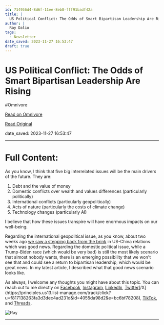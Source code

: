 ```yaml
---
id: 714956d4-8d6f-11ee-8eb8-fff91badf42a
title: |
  US Political Conflict: The Odds of Smart Bipartisan Leadership Are Rising
author: |
  Ray Dalio
tags:
  - Newsletter
date_saved: 2023-11-27 16:53:47
draft: true
---
```


# US Political Conflict: The Odds of Smart Bipartisan Leadership Are Rising
#Omnivore

[Read on Omnivore](https://omnivore.app/me/us-political-conflict-the-odds-of-smart-bipartisan-leadership-ar-18c12c63004)

[Read Original](https://omnivore.app/no_url?q=e42194b1-5953-4fef-ad61-63309445d6c5)

date_saved: 2023-11-27 16:53:47


--- 

# Full Content: 

As you know, I think that five big interrelated issues will be the main drivers of the future. They are:

1. Debt and the value of money
2. Domestic conflicts over wealth and values differences (particularly politically)
3. International conflicts (particularly geopolitically)
4. Acts of nature (particularly the costs of climate change)
5. Technology changes (particularly AI)

I believe that how these issues transpire will have enormous impacts on our well-being. 

Regarding the international geopolitical issue, as you know, about two weeks ago [we saw a stepping back from the brink](https://principles.us13.list-manage.com/track/click?u=f817138263fa3d3dec4ad231d&id=5bfad5b6a8&e=bc6bf78208) in US-China relations which was good news. Regarding the domestic political issue, while a Trump-Biden race (which would be very bad) is still the most likely scenario that almost nobody wants, there is an emerging possibility that we won't see that and could see a return to bipartisan leadership, which would be great news. In my latest article, I described what that good news scenario looks like.

As always, I welcome any thoughts you might have about this topic. You can reach out to me directly on [Facebook](https://principles.us13.list-manage.com/track/click?u=f817138263fa3d3dec4ad231d&id=c75d9bcf7a&e=bc6bf78208 "https://www.facebook.com/raydalio/"), [Instagram](https://principles.us13.list-manage.com/track/click?u=f817138263fa3d3dec4ad231d&id=865dd44cfe&e=bc6bf78208 "https://www.instagram.com/raydalio/?hl=en"), [LinkedIn](https://principles.us13.list-manage.com/track/click?u=f817138263fa3d3dec4ad231d&id=ebda2d1ecb&e=bc6bf78208 "https://www.linkedin.com/in/raydalio/"), [Twitter](https://principles.us13.list-manage.com/track/click?u=f817138263fa3d3dec4ad231d&id=1c1d0420ea&e=bc6bf78208 "https://twitter.com/RayDalio")[/X](https://principles.us13.list-manage.com/track/click?u=f817138263fa3d3dec4ad231d&id=4055da98d2&e=bc6bf78208), [TikTok](https://principles.us13.list-manage.com/track/click?u=f817138263fa3d3dec4ad231d&id=02e89dfe71&e=bc6bf78208 "Original URL:https://www.tiktok.com/@principlesbyraydalio?lang=enClick to follow link."), and [Threads](https://principles.us13.list-manage.com/track/click?u=f817138263fa3d3dec4ad231d&id=b6bf8fd2e8&e=bc6bf78208 "Original URL:https://www.threads.net/@raydalioClick to follow link.").

![Ray](https://proxy-prod.omnivore-image-cache.app/35x60,sBV54qAhXAAW1065aNdmAzI3A7ZOhHvyCszJt5Wvygqs/https://gallery.mailchimp.com/f817138263fa3d3dec4ad231d/images/421ebd35-2b83-4032-8d52-869abf3d9f92.png)

---

